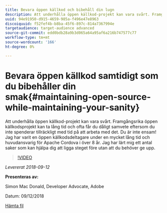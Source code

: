 ```yaml
---
title: Bevara öppen källkod och bibehåll din lugn
description: Att underhålla öppen källkod-projekt kan vara svårt. Framgångsrika öppen källkodsprojekt kan ta lång tid och ofta får du dåligt samvete eftersom du inte spenderar tillräckligt med tid på att arbeta med det. Lär dig ett antal saker som kan hjälpa dig att ligga steget före i projektet utan att behöva ge dig dåligt samvete.
uuid: 94e91950-d915-4659-985a-f496e47e8963
discoiquuid: f52fef4b-b8ba-45f6-897c-814a7367994e
targetaudience: target-audience advanced
source-git-commit: edd0bdb28a9b3d065a64a95af6a216b747577c77
workflow-type: tm+mt
source-wordcount: '166'
ht-degree: 0%

---
```


# Bevara öppen källkod samtidigt som du bibehåller din smak{#maintaining-open-source-while-maintaining-your-sanity}

Att underhålla öppen källkod-projekt kan vara svårt. Framgångsrika öppen källkodsprojekt kan ta lång tid och ofta får du dåligt samvete eftersom du inte spenderar tillräckligt med tid på att arbeta med det. Du är inte ensam! Jag har varit en öppen källkodsdeltagare under en mycket lång tid och huvudansvarig för Apache Cordova i över 8 år. Jag har lärt mig ett antal saker som kan hjälpa dig att ligga steget före utan att du behöver ge upp.

>[!VIDEO](https://video.tv.adobe.com/v/23713/?quality=9)

*Levererat 2018-09-12*

**Presenteras av:**

Simon Mac Donald, Developer Advocate, Adobe

Datum: 09/12/2018

[Hämta fil](assets/maintaining-open-source-while-maintaining-your-sanity-gems-091218.pdf)

<!--
[Get back to the Overview](https://helpx.adobe.com/experience-manager/kt/eseminars/gems/aem-index.html)
-->
